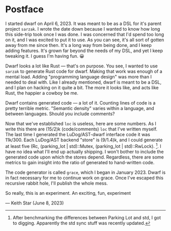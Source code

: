 # Postface

I started dwarf on April 6, 2023.
It was meant to be as a DSL for it's parent project `sarzak`.
I wrote the date down because I wanted to know how long this side-trip took once I was done.
I was concerned that I'd spend too long on it, and I was excited to put it to use.
As you can see, it's all sort of gotten away from me since then.
It's a long way from being done, and I keep adding features.
It's grown far beyond the needs of my DSL, and yet I keep tweaking it.
I guess I'm having fun. 😀

Dwarf looks a lot like Rust — that's on purpose.
You see, I wanted to use `sarzak` to generate Rust code for dwarf.
Making that work was enough of a mental load.
Adding "programming language design" was more than I needed to deal with.
Like I already mentioned, dwarf is meant to be a DSL, and I plan on hacking on it quite a bit.
The more it looks like, and acts like Rust, the happier a cowboy be me.

Dwarf contains generated code — a lot of it.
Counting lines of code is a pretty terrible metric.
"Semantic density" varies within a language, and between languages.
Should you include comments?

Now that we've established `loc` is useless, here are some numbers.
As I write this there are (15/2)k (code/comments) `loc` that I've written myself.
The last time I generated the LuDog/AST-dwarf interface code it was 11k/300.
Each LuDog/AST backend "store" is (9/1.4)k, and I could generate at least five (Rc, (parking_lot | std)::Mutex, (parking_lot | std)::RwLock). [^std].
I have no idea what I'll end up actually shipping.
I won't bother to include the generated code upon which the stores depend.
Regardless, there are some metrics to gain insight into the ratio of generated to hand-written code.

The code generator is called `grace`, which I began in January 2023.
Dwarf is in fact necessary for me to continue work on grace.
Once I've escaped this recursive rabbit hole, I'll publish the whole mess.

So really, this is an experiment.
An exciting, fun, experiment

— Keith Star (June 8, 2023)

[^std]: After benchmarking the differences between Parking Lot and std, I got to digging.
Apparently the std sync stuff was recently updated.
